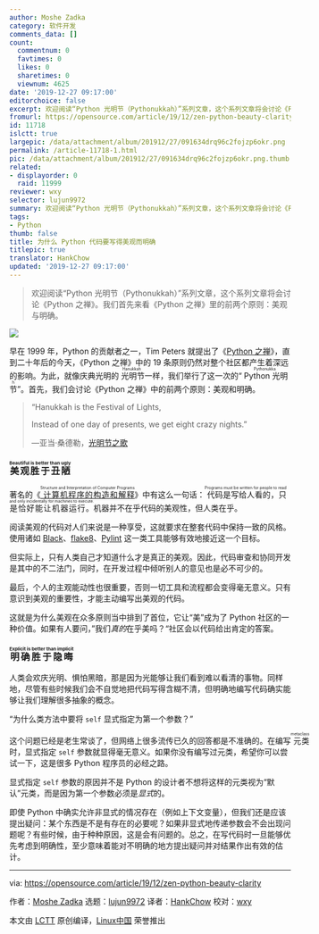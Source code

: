 ```yaml
---
author: Moshe Zadka
category: 软件开发
comments_data: []
count:
  commentnum: 0
  favtimes: 0
  likes: 0
  sharetimes: 0
  viewnum: 4625
date: '2019-12-27 09:17:00'
editorchoice: false
excerpt: 欢迎阅读“Python 光明节（Pythonukkah）”系列文章，这个系列文章将会讨论《Python 之禅》。我们首先来看《Python 之禅》里的前两个原则：美观与明确。
fromurl: https://opensource.com/article/19/12/zen-python-beauty-clarity
id: 11718
islctt: true
largepic: /data/attachment/album/201912/27/091634drq96c2fojzp6okr.png
permalink: /article-11718-1.html
pic: /data/attachment/album/201912/27/091634drq96c2fojzp6okr.png.thumb.jpg
related:
- displayorder: 0
  raid: 11999
reviewer: wxy
selector: lujun9972
summary: 欢迎阅读“Python 光明节（Pythonukkah）”系列文章，这个系列文章将会讨论《Python 之禅》。我们首先来看《Python 之禅》里的前两个原则：美观与明确。
tags:
- Python
thumb: false
title: 为什么 Python 代码要写得美观而明确
titlepic: true
translator: HankChow
updated: '2019-12-27 09:17:00'
---
```



> 
> 欢迎阅读“Python 光明节（Pythonukkah）”系列文章，这个系列文章将会讨论《Python 之禅》。我们首先来看《Python 之禅》里的前两个原则：美观与明确。
> 
> 
> 


![](/data/attachment/album/201912/27/091634drq96c2fojzp6okr.png)


早在 1999 年，Python 的贡献者之一，Tim Peters 就提出了《[Python 之禅](https://www.python.org/dev/peps/pep-0020/)》，直到二十年后的今天，《Python 之禅》中的 19 条原则仍然对整个社区都产生着深远的影响。为此，就像庆典光明的<ruby> 光明节 <rt>  Hanukkah </rt></ruby>一样，我们举行了这一次的“<ruby> Python 光明节 <rt>  Pythonukkah </rt></ruby>”。首先，我们会讨论《Python 之禅》中的前两个原则：美观和明确。



> 
> “Hanukkah is the Festival of Lights,
> 
> 
> Instead of one day of presents, we get eight crazy nights.”
> 
> 
> —亚当·桑德勒，[光明节之歌](https://en.wikipedia.org/wiki/The_Chanukah_Song)
> 
> 
> 


### <ruby> 美观胜于丑陋 <rp>  （ </rp> <rt>  Beautiful is better than ugly </rt> <rp>  ） </rp></ruby>


著名的《[<ruby> 计算机程序的构造和解释 <rt>  Structure and Interpretation of Computer Programs </rt></ruby>](https://en.wikipedia.org/wiki/Structure_and_Interpretation_of_Computer_Programs)》中有这么一句话：<ruby> 代码是写给人看的，只是恰好能让机器运行。 <rt>  Programs must be written for people to read and only incidentally for machines to execute. </rt></ruby>机器并不在乎代码的美观性，但人类在乎。


阅读美观的代码对人们来说是一种享受，这就要求在整套代码中保持一致的风格。使用诸如 [Black](https://opensource.com/article/19/5/python-black)、[flake8](https://opensource.com/article/19/5/python-flake8)、[Pylint](https://opensource.com/article/19/10/python-pylint-introduction) 这一类工具能够有效地接近这一个目标。


但实际上，只有人类自己才知道什么才是真正的美观。因此，代码审查和协同开发是其中的不二法门，同时，在开发过程中倾听别人的意见也是必不可少的。


最后，个人的主观能动性也很重要，否则一切工具和流程都会变得毫无意义。只有意识到美观的重要性，才能主动编写出美观的代码。


这就是为什么美观在众多原则当中排到了首位，它让“美”成为了 Python 社区的一种价值。如果有人要问，”我们*真的*在乎美吗？“社区会以代码给出肯定的答案。


### <ruby> 明确胜于隐晦 <rp>  （ </rp> <rt>  Explicit is better than implicit </rt> <rp>  ） </rp></ruby>


人类会欢庆光明、惧怕黑暗，那是因为光能够让我们看到难以看清的事物。同样地，尽管有些时候我们会不自觉地把代码写得含糊不清，但明确地编写代码确实能够让我们理解很多抽象的概念。


“为什么类方法中要将 `self` 显式指定为第一个参数？”


这个问题已经是老生常谈了，但网络上很多流传已久的回答都是不准确的。在编写<ruby> 元类 <rt>  metaclass </rt></ruby>时，显式指定 `self` 参数就显得毫无意义。如果你没有编写过元类，希望你可以尝试一下，这是很多 Python 程序员的必经之路。


显式指定 `self` 参数的原因并不是 Python 的设计者不想将这样的元类视为“默认”元类，而是因为第一个参数必须是*显式*的。


即使 Python 中确实允许非显式的情况存在（例如上下文变量），但我们还是应该提出疑问：某个东西是不是有存在的必要呢？如果非显式地传递参数会不会出现问题呢？有些时候，由于种种原因，这是会有问题的。总之，在写代码时一旦能够优先考虑到明确性，至少意味着能对不明确的地方提出疑问并对结果作出有效的估计。




---


via: <https://opensource.com/article/19/12/zen-python-beauty-clarity>


作者：[Moshe Zadka](https://opensource.com/users/moshez) 选题：[lujun9972](https://github.com/lujun9972) 译者：[HankChow](https://github.com/HankChow) 校对：[wxy](https://github.com/wxy)


本文由 [LCTT](https://github.com/LCTT/TranslateProject) 原创编译，[Linux中国](https://linux.cn/) 荣誉推出